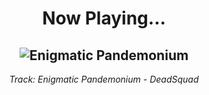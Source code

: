 <div align="center"> 
<h1>Now Playing...</h1>

![Enigmatic Pandemonium](https://i.scdn.co/image/ab67616d00001e0261b919dcad44344fce8978e4)
--
_<p>Track: Enigmatic Pandemonium - DeadSquad </p>_
</div>
